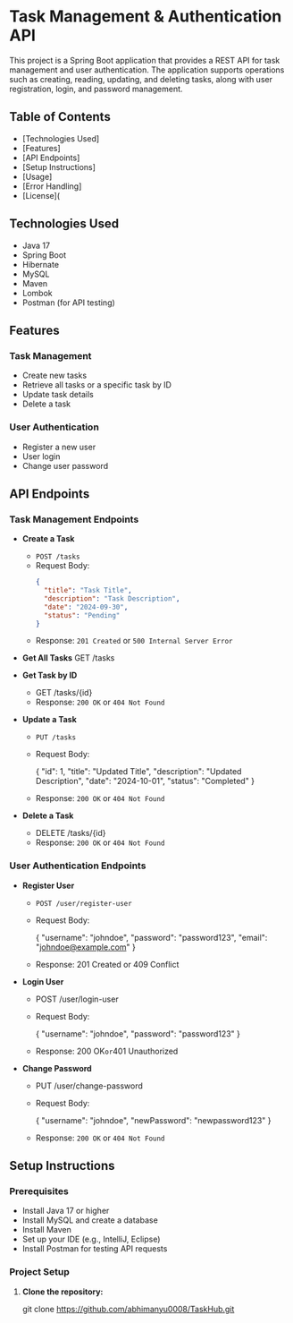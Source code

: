 # Task Management & Authentication API

This project is a Spring Boot application that provides a REST API for task management and user authentication. The application supports operations such as creating, reading, updating, and deleting tasks, along with user registration, login, and password management.

## Table of Contents
- [Technologies Used]
- [Features]
- [API Endpoints]
- [Setup Instructions]
- [Usage]
- [Error Handling]
- [License](

## Technologies Used

- Java 17
- Spring Boot
- Hibernate
- MySQL
- Maven
- Lombok
- Postman (for API testing)

## Features

### Task Management
- Create new tasks
- Retrieve all tasks or a specific task by ID
- Update task details
- Delete a task

### User Authentication
- Register a new user
- User login
- Change user password

## API Endpoints

### Task Management Endpoints

- **Create a Task**
  - `POST /tasks`
  - Request Body:
    ```json
    {
      "title": "Task Title",
      "description": "Task Description",
      "date": "2024-09-30",
      "status": "Pending"
    }
    ```
  - Response: `201 Created` or `500 Internal Server Error`

- **Get All Tasks**
  GET /tasks

  
- **Get Task by ID**
  - GET /tasks/{id}
  - Response: `200 OK` or `404 Not Found`

- **Update a Task**
  - `PUT /tasks`
  - Request Body:
    
    {
      "id": 1,
      "title": "Updated Title",
      "description": "Updated Description",
      "date": "2024-10-01",
      "status": "Completed"
    }
    
  - Response: `200 OK` or `404 Not Found`

- **Delete a Task**
  - DELETE /tasks/{id}
  - Response: `200 OK` or `404 Not Found`

### User Authentication Endpoints

- **Register User**
  - `POST /user/register-user`
  - Request Body:
   
    {
      "username": "johndoe",
      "password": "password123",
      "email": "johndoe@example.com"
    }
    
  - Response: 201 Created or 409 Conflict

- **Login User**
  - POST /user/login-user
  - Request Body:
    
    {
      "username": "johndoe",
      "password": "password123"
    }
   
  - Response: 200 OK` or `401 Unauthorized

- **Change Password**
  - PUT /user/change-password
  - Request Body:
    
    {
      "username": "johndoe",
      "newPassword": "newpassword123"
    }
  - Response: `200 OK` or `404 Not Found`

## Setup Instructions

### Prerequisites
- Install Java 17 or higher
- Install MySQL and create a database
- Install Maven
- Set up your IDE (e.g., IntelliJ, Eclipse)
- Install Postman for testing API requests

### Project Setup

1. **Clone the repository:**
  
   git clone https://github.com/abhimanyu0008/TaskHub.git
